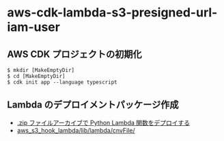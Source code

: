 # aws-cdk-lambda-s3-presigned-url-iam-user

## AWS CDK プロジェクトの初期化

```
$ mkdir [MakeEmptyDir]
$ cd [MakeEmptyDir]
$ cdk init app --language typescript
```

## Lambda のデプロイメントパッケージ作成

- [.zip ファイルアーカイブで Python Lambda 関数をデプロイする](https://docs.aws.amazon.com/ja_jp/lambda/latest/dg/python-package.html)
- [aws_s3_hook_lambda/lib/lambda/cnvFile/](https://github.com/admiswalker/aws_s3_hook_lambda/tree/main/lib/lambda/cnvFile)

